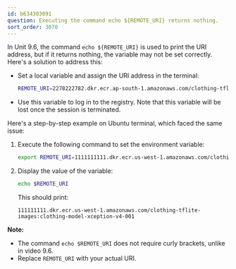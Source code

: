 ```yaml
---
id: b634303091
question: Executing the command echo ${REMOTE_URI} returns nothing.
sort_order: 3070
---
```


In Unit 9.6, the command `echo ${REMOTE_URI}` is used to print the URI address, but if it returns nothing, the variable may not be set correctly. Here's a solution to address this:

- Set a local variable and assign the URI address in the terminal:

   ```bash
   REMOTE_URI=2278222782.dkr.ecr.ap-south-1.amazonaws.com/clothing-tflite-images
   ```

- Use this variable to log in to the registry. Note that this variable will be lost once the session is terminated.

Here's a step-by-step example on Ubuntu terminal, which faced the same issue:

1. Execute the following command to set the environment variable:

   ```bash
   export REMOTE_URI=1111111111.dkr.ecr.us-west-1.amazonaws.com/clothing-tflite-images:clothing-model-xception-v4-001
   ```

2. Display the value of the variable:

   ```bash
   echo $REMOTE_URI
   ```

   This should print:

   ```
   111111111.dkr.ecr.us-west-1.amazonaws.com/clothing-tflite-images:clothing-model-xception-v4-001
   ```

**Note:**
- The command `echo $REMOTE_URI` does not require curly brackets, unlike in video 9.6.
- Replace `REMOTE_URI` with your actual URI.
